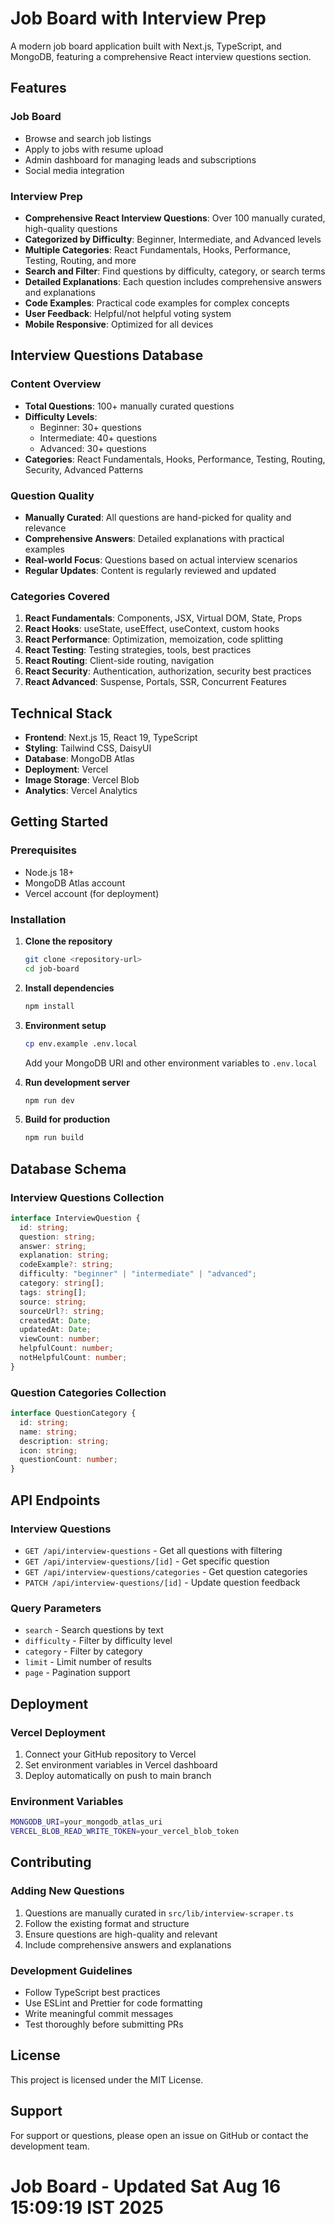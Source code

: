 # Job Board with Interview Prep

A modern job board application built with Next.js, TypeScript, and MongoDB, featuring a comprehensive React interview questions section.

## Features

### Job Board
- Browse and search job listings
- Apply to jobs with resume upload
- Admin dashboard for managing leads and subscriptions
- Social media integration

### Interview Prep
- **Comprehensive React Interview Questions**: Over 100 manually curated, high-quality questions
- **Categorized by Difficulty**: Beginner, Intermediate, and Advanced levels
- **Multiple Categories**: React Fundamentals, Hooks, Performance, Testing, Routing, and more
- **Search and Filter**: Find questions by difficulty, category, or search terms
- **Detailed Explanations**: Each question includes comprehensive answers and explanations
- **Code Examples**: Practical code examples for complex concepts
- **User Feedback**: Helpful/not helpful voting system
- **Mobile Responsive**: Optimized for all devices

## Interview Questions Database

### Content Overview
- **Total Questions**: 100+ manually curated questions
- **Difficulty Levels**: 
  - Beginner: 30+ questions
  - Intermediate: 40+ questions  
  - Advanced: 30+ questions
- **Categories**: React Fundamentals, Hooks, Performance, Testing, Routing, Security, Advanced Patterns

### Question Quality
- **Manually Curated**: All questions are hand-picked for quality and relevance
- **Comprehensive Answers**: Detailed explanations with practical examples
- **Real-world Focus**: Questions based on actual interview scenarios
- **Regular Updates**: Content is regularly reviewed and updated

### Categories Covered
1. **React Fundamentals**: Components, JSX, Virtual DOM, State, Props
2. **React Hooks**: useState, useEffect, useContext, custom hooks
3. **React Performance**: Optimization, memoization, code splitting
4. **React Testing**: Testing strategies, tools, best practices
5. **React Routing**: Client-side routing, navigation
6. **React Security**: Authentication, authorization, security best practices
7. **React Advanced**: Suspense, Portals, SSR, Concurrent Features

## Technical Stack

- **Frontend**: Next.js 15, React 19, TypeScript
- **Styling**: Tailwind CSS, DaisyUI
- **Database**: MongoDB Atlas
- **Deployment**: Vercel
- **Image Storage**: Vercel Blob
- **Analytics**: Vercel Analytics

## Getting Started

### Prerequisites
- Node.js 18+
- MongoDB Atlas account
- Vercel account (for deployment)

### Installation

1. **Clone the repository**
   ```bash
   git clone <repository-url>
   cd job-board
   ```

2. **Install dependencies**
   ```bash
   npm install
   ```

3. **Environment setup**
   ```bash
   cp env.example .env.local
   ```
   Add your MongoDB URI and other environment variables to `.env.local`

4. **Run development server**
   ```bash
   npm run dev
   ```

5. **Build for production**
   ```bash
   npm run build
   ```

## Database Schema

### Interview Questions Collection
```typescript
interface InterviewQuestion {
  id: string;
  question: string;
  answer: string;
  explanation: string;
  codeExample?: string;
  difficulty: "beginner" | "intermediate" | "advanced";
  category: string[];
  tags: string[];
  source: string;
  sourceUrl?: string;
  createdAt: Date;
  updatedAt: Date;
  viewCount: number;
  helpfulCount: number;
  notHelpfulCount: number;
}
```

### Question Categories Collection
```typescript
interface QuestionCategory {
  id: string;
  name: string;
  description: string;
  icon: string;
  questionCount: number;
}
```

## API Endpoints

### Interview Questions
- `GET /api/interview-questions` - Get all questions with filtering
- `GET /api/interview-questions/[id]` - Get specific question
- `GET /api/interview-questions/categories` - Get question categories
- `PATCH /api/interview-questions/[id]` - Update question feedback

### Query Parameters
- `search` - Search questions by text
- `difficulty` - Filter by difficulty level
- `category` - Filter by category
- `limit` - Limit number of results
- `page` - Pagination support

## Deployment

### Vercel Deployment
1. Connect your GitHub repository to Vercel
2. Set environment variables in Vercel dashboard
3. Deploy automatically on push to main branch

### Environment Variables
```bash
MONGODB_URI=your_mongodb_atlas_uri
VERCEL_BLOB_READ_WRITE_TOKEN=your_vercel_blob_token
```

## Contributing

### Adding New Questions
1. Questions are manually curated in `src/lib/interview-scraper.ts`
2. Follow the existing format and structure
3. Ensure questions are high-quality and relevant
4. Include comprehensive answers and explanations

### Development Guidelines
- Follow TypeScript best practices
- Use ESLint and Prettier for code formatting
- Write meaningful commit messages
- Test thoroughly before submitting PRs

## License

This project is licensed under the MIT License.

## Support

For support or questions, please open an issue on GitHub or contact the development team.
# Job Board - Updated Sat Aug 16 15:09:19 IST 2025
